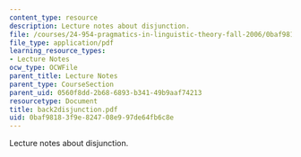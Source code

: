```yaml
---
content_type: resource
description: Lecture notes about disjunction.
file: /courses/24-954-pragmatics-in-linguistic-theory-fall-2006/0baf98183f9e824708e997de64fb6c8e_back2disjunction.pdf
file_type: application/pdf
learning_resource_types:
- Lecture Notes
ocw_type: OCWFile
parent_title: Lecture Notes
parent_type: CourseSection
parent_uid: 0560f8dd-2b68-6893-b341-49b9aaf74213
resourcetype: Document
title: back2disjunction.pdf
uid: 0baf9818-3f9e-8247-08e9-97de64fb6c8e
---
```

Lecture notes about disjunction.

